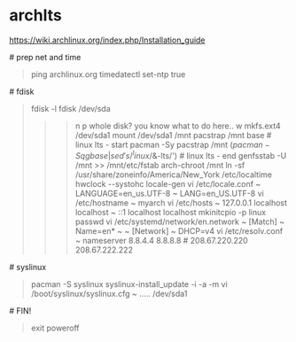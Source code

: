 # archlts

https://wiki.archlinux.org/index.php/Installation_guide

\# prep net and time

> ping archlinux.org
> timedatectl set-ntp true

\# fdisk

> fdisk -l
> fdisk /dev/sda
>>> n
>>> p
>>> whole disk? you know what to do here..
>>> w
> mkfs.ext4 /dev/sda1
> mount /dev/sda1 /mnt
> pacstrap /mnt base
\# linux lts - start
> pacman -Sy
> pacstrap /mnt $(pacman -Sqg base | sed 's/^linux$/&-lts/')
\# linux lts - end
> genfsstab -U /mnt >> /mnt/etc/fstab
> arch-chroot /mnt
> ln -sf /usr/share/zoneinfo/America/New_York /etc/localtime
> hwclock --systohc
> locale-gen
> vi /etc/locale.conf
~ LANGUAGE=en_us.UTF-8
~ LANG=en_US.UTF-8
> vi /etc/hostname
~ myarch
> vi /etc/hosts
~ 127.0.0.1    localhost    localhost
~ ::1    localhost    localhost
> mkinitcpio -p linux
> passwd
> vi /etc/systemd/network/en.network
~ [Match]
~ Name=en\*
~ 
~ [Network]
~ DHCP=v4
> vi /etc/resolv.conf
~ nameserver 8.8.4.4 8.8.8.8 # 208.67.220.220 208.67.222.222

\# syslinux
> pacman -S syslinux
> syslinux-install_update -i -a -m
> vi /boot/syslinux/syslinux.cfg
~ ..... /dev/sda1

\# FIN!
> exit
> poweroff
